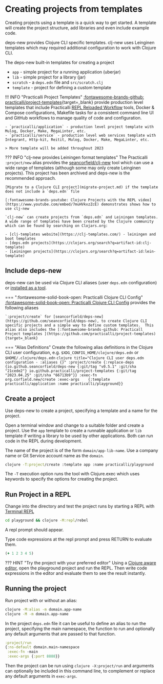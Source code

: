 # Creating projects from templates

Creating projects using a template is a quick way to get started.  A template will create the project structure, add libraries and even include example code.

deps-new provides Clojure CLI specific templates. clj-new uses Leinginen templates which may required additional configuration to work with Clojure CLI.

The deps-new built-in templates for creating a project

- `app` - simple project for a running application (uberjar)
- `lib` - simple project for a library (jar)
- `scratch` - a `deps.edn` file and `src/scratch.clj`
- `template` - project for defining a custom template

!!! INFO "Practicalli Project Templates"
    [:fontawesome-brands-github: practicalli/project-templates](https://github.com/practicalli/project-templates){target=_blank} provide production level templates that include Practicalli [REPL Reloaded Workflow]() tools, Docker & Compose configurations, Makefile tasks for a consistent command line UI and GitHub workflows to manage quality of code and configuration.

    - `practicalli/application` - production level project template with Mulog, Docker, Make, MegaLinter, etc.
    - `practicalli/service` - production level web services template with Integrant, Http-kit, Reitit, Mulog, Docker, Make, MegaLinter, etc.

    > More template will be added throughout 2023


??? INFO "clj-new provides Leiningen format templates"
    The Practicalli `:project/new` alias provides the [seancorfield/clj-new](https://github.com/seancorfield/clj-new) tool which can use a wide range of templates (although some may only create Leinginen projects).  This project has been archived and deps-new is the recommended approach.

    [Migrate to a Clojure CLI project](migrate-project.md) if the template does not include a `deps.edn` file

    [:fontawesome-brands-youtube: Clojure Projects with the REPL video](https://www.youtube.com/embed/7muHVkxzZcE) demonstrates shows how to use clj-new

    `clj-new` can create projects from `deps.edn` and Leiningen templates. A wide range of templates have been created by the Clojure community which can be found by searching on Clojars.org:

    - [clj-templates website](https://clj-templates.com/) - leiningen and boot templates
    - [deps.edn projects](https://clojars.org/search?q=artifact-id:clj-template)
    - [Leiningen projects](https://clojars.org/search?q=artifact-id:lein-template)


## Include deps-new

deps-new can be used via Clojure CLI aliases (user `deps.edn` configuration) or [installed as a tool](https://github.com/seancorfield/deps-new/blob/develop/src/org/corfield/new.clj).

=== ":fontawesome-solid-book-open: Practicalli Clojure CLI Config"
    [:fontawesome-solid-book-open: Practicalli Clojure CLI Config](/clojure/clojure-cli/practicalli-config/) provides the following aliases

    `:project/create` for [seancorfield/deps-new](https://github.com/seancorfield/deps-new), to create Clojure CLI specific projects and a simple way to define custom templates.  This alias also includes the [:fontawesome-brands-github: Practicall Project templates ](https://github.com/practicalli/project-templates){target=_blank}


=== "Alias Definitions"
    Create the following alias definitions in the Clojure CLI user configuration, e.g. `$XDG_CONFIG_HOME/clojure/deps.edn` or `$HOME/.clojure/deps.edn`
    ```clojure title="Clojure CLI user deps.edn configuration - :aliases {}"
    :project/create
    {:replace-deps {io.github.seancorfield/deps-new
                    {:git/tag "v0.5.1" :git/sha "21cede2"}
                    io.github.practicalli/project-templates
                    {:git/tag "2023.04.25" :git/sha "66713b9"}}
     :exec-fn      org.corfield.new/create
     :exec-args    {:template practicalli/application
                    :name practicalli/playground}}
    ```


## Create a project

Use deps-new to create a project, specifying a template and a name for the project.

Open a terminal window and change to a suitable folder and create a project.  Use the `app` template to create a runnable application or `lib` template if writing a library to be used by other applications.  Both can run code in the REPL during development.

The name of the project is of the form `domain/app-lib-name`. Use a company name or Git Service account name as the `domain`.

```bash
clojure -T:project/create :template app :name practicalli/playground
```
The `-T` execution option runs the tool with Clojure.exec which uses keywords to specify the options for creating the project.


## Run Project in a REPL

Change into the directory and test the project runs by starting a REPL with [Terminal REPL](/clojure/clojure-cli/repl/)

```bash
cd playground && clojure -M:repl/rebel
```

A repl prompt should appear.

<!-- ![Clojure REPL rebel readline](/images/clojure-repl-rebel-readline.png) -->

Type code expressions at the repl prompt and press RETURN to evaluate them.

```clojure
(+ 1 2 3 4 5)
```

??? HINT "Try the project with your preferred editor"
    Using a [Clojure aware editor](/clojure/clojure-editors/editor-user-guides/), open the playground project and run the REPL.  Then write code expressions in the editor and evaluate them to see the result instantly.

## Running the project

Run project with or without an alias:

```bash
clojure -M:alias -m domain.app-name
clojure -M -m domain.app-name
```

In the project `deps.edn` file it can be useful to define an alias to run the project, specifying the main namespace, the function to run and optionally any default arguments that are passed to that function.

```clojure
:project/run
{:ns-default domain.main-namespace
 :exec-fn -main
 :exec-args {:port 8888}}
```

Then the project can be run using `clojure -X:project/run` and arguments can optionally be included in this command line, to complement or replace any default arguments in `exec-args`.
